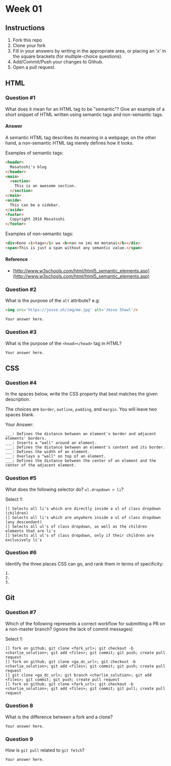 # Week 01

## Instructions

1. Fork this repo
2. Clone your fork
3. Fill in your answers by writing in the appropriate area, or placing an 'x' in
the square brackets (for multiple-choice questions).
4. Add/Commit/Push your changes to Github.
5. Open a pull request.

## HTML

### Question #1

What does it mean for an HTML tag to be "semantic"? Give an example of a short snippet of HTML written using semantic tags and non-semantic tags.

#### Answer

A semantic HTML tag describes its meaning in a webpage; on the other hand, a non-semantic HTML tag merely defines how it looks.

Examples of semantic tags:

```html
<header>
  Masatoshi's blog
</header>
<main>
  <section>
    This is an awesome section.
  </section>
</main>
<aside>
  This can be a sidebar.
</aside>
<footer>
  Copyright 2016 Masatoshi
</footer>
```

Examples of non-semantic tags:

```html
<div>Kono <i>tagu</i> wa <b>nan no imi mo motanai</b></div>
<span>This is just a span without any semantic value.</span>
```

#### Reference
- [http://www.w3schools.com/html/html5_semantic_elements.asp](http://www.w3schools.com/html/html5_semantic_elements.asp)


### Question #2

What is the purpose of the `alt` attribute? e.g:

```html
<img src='https://jesse.sh/img/me.jpg' alt='Jesse Shawl'/>
```

```text
Your answer here.
```

### Question #3

What is the purpose of the `<head></head>` tag in HTML?

```text
Your answer here.
```

## CSS

### Question #4

In the spaces below, write the CSS property that best matches the given description.

The choices are `border`, `outline`, `padding`, and `margin`. You will leave two spaces blank.

Your Answer:

```text
___: Defines the distance between an element's border and adjacent elements' borders.
___: Inserts a "wall" around an element.
___: Defines the distance between an element's content and its border.
___: Defines the width of an element.
___: Overlays a "wall" on top of an element.
___: Defines the distance between the center of an element and the center of the adjacent element.
```

### Question #5

What does the following selector do?  `ul.dropdown > li`?

Select 1:
```
[] Selects all li's which are directly inside a ul of class dropdown (children)
[] Selects all li's which are anywhere inside a ul of class dropdown (any descendant)
[] Selects all ul's of class dropdown, as well as the children elements that are li's
[] Selects all ul's of class dropdown, only if their children are exclusively li's
```

### Question #6

Identify the three places CSS can go, and rank them in terms of specificity:

```text
1.
2.
3.
```

## Git

### Question #7

Which of the following represents a correct workflow for submitting a PR on a non-master branch?
(ignore the lack of commit messages)

Select 1:
```
[] fork on github; git clone <fork_url>; git checkout -b <charlie_solution>; git add <files>; git commit; git push; create pull request
[] fork on github; git clone <ga_dc_url>; git checkout -b <charlie_solution>; git add <files>; git commit; git push; create pull request
[] git clone <ga_dc_url>; git branch <charlie_solution>; git add <files>; git commit; git push; create pull request
[] fork on github; git clone <fork_url>; git checkout -b <charlie_solution>; git add <files>; git commit; git pull; create pull request
```

### Question 8

What is the difference between a fork and a clone?

```text
Your answer here.
```

### Question 9

How is `git pull` related to `git fetch`?

```text
Your answer here.
```
